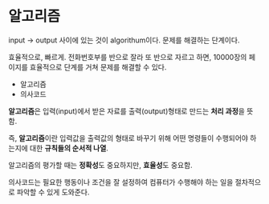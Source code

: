 # 알고리즘

input -> output 사이에 있는 것이 algorithum이다. 문제를 해결하는 단계이다.

효율적으로, 빠르게. 전화번호부를 반으로 잘라 또 반으로 자르고 하면, 10000장의 페이지를 효율적으로 단계를 거쳐 문제를 해결할 수 있다.

- 알고리즘
- 의사코드

**알고리즘**은 입력(input)에서 받은 자료를 출력(output)형태로 만드는 **처리 과정**을 뜻함.

즉, **알고리즘**이란 입력값을 출력값의 형태로 바꾸기 위해 어떤 명령들이 수행되어야 하는지에 대한 **규칙들의 순서적 나열**.

알고리즘의 평가할 때는 **정확성**도 중요하지만, **효율성**도 중요함.

의사코드는 필요한 행동이나 조건을 잘 설정하여 컴퓨터가 수행해야 하는 일을 절차적으로 파악할 수 있게 도와준다.